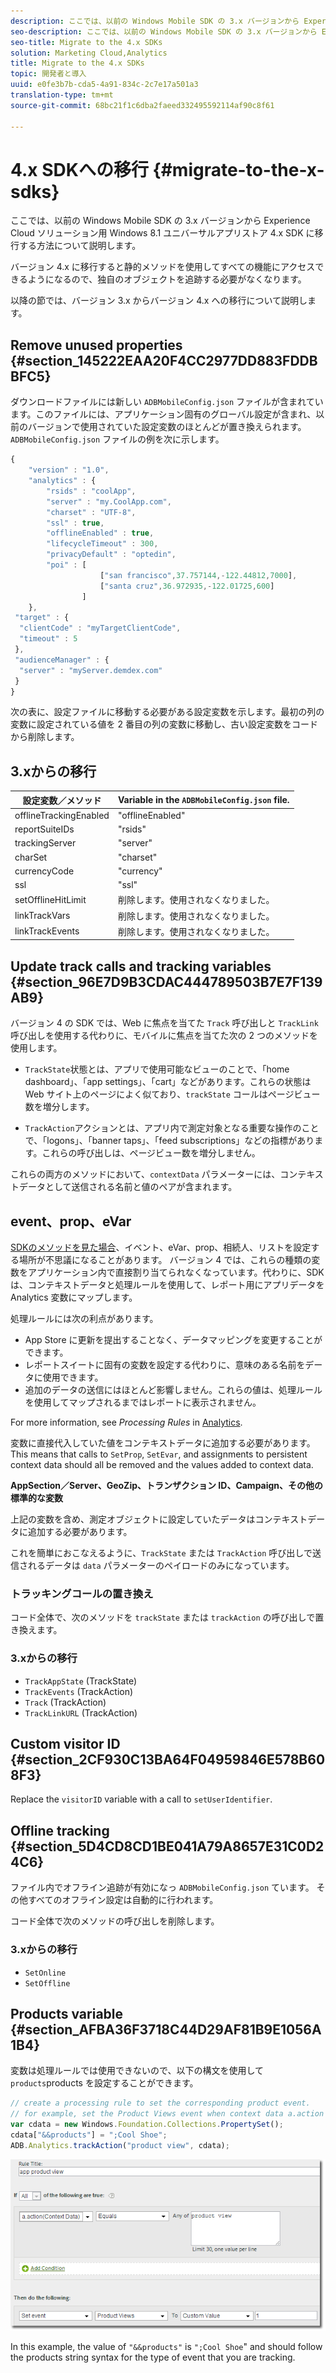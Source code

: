 ```yaml
---
description: ここでは、以前の Windows Mobile SDK の 3.x バージョンから Experience Cloud ソリューション用 Windows 8.1 ユニバーサルアプリストア 4.x SDK に移行する方法について説明します。
seo-description: ここでは、以前の Windows Mobile SDK の 3.x バージョンから Experience Cloud ソリューション用 Windows 8.1 ユニバーサルアプリストア 4.x SDK に移行する方法について説明します。
seo-title: Migrate to the 4.x SDKs
solution: Marketing Cloud,Analytics
title: Migrate to the 4.x SDKs
topic: 開発者と導入
uuid: e0fe3b7b-cda5-4a91-834c-2c7e17a501a3
translation-type: tm+mt
source-git-commit: 68bc21f1c6dba2faeed332495592114af90c8f61

---
```



# 4.x SDKへの移行 {#migrate-to-the-x-sdks}

ここでは、以前の Windows Mobile SDK の 3.x バージョンから Experience Cloud ソリューション用 Windows 8.1 ユニバーサルアプリストア 4.x SDK に移行する方法について説明します。

バージョン 4.x に移行すると静的メソッドを使用してすべての機能にアクセスできるようになるので、独自のオブジェクトを追跡する必要がなくなります。

以降の節では、バージョン 3.x からバージョン 4.x への移行について説明します。

## Remove unused properties {#section_145222EAA20F4CC2977DD883FDDBBFC5}

ダウンロードファイルには新しい `ADBMobileConfig.json` ファイルが含まれています。このファイルには、アプリケーション固有のグローバル設定が含まれ、以前のバージョンで使用されていた設定変数のほとんどが置き換えられます。 `ADBMobileConfig.json` ファイルの例を次に示します。

```js
{ 
    "version" : "1.0", 
    "analytics" : { 
        "rsids" : "coolApp", 
        "server" : "my.CoolApp.com", 
        "charset" : "UTF-8", 
        "ssl" : true, 
        "offlineEnabled" : true, 
        "lifecycleTimeout" : 300, 
        "privacyDefault" : "optedin", 
        "poi" : [ 
                    ["san francisco",37.757144,-122.44812,7000], 
                    ["santa cruz",36.972935,-122.01725,600] 
                ] 
    }, 
 "target" : { 
  "clientCode" : "myTargetClientCode", 
  "timeout" : 5 
 }, 
 "audienceManager" : { 
  "server" : "myServer.demdex.com" 
 } 
}
```

次の表に、設定ファイルに移動する必要がある設定変数を示します。最初の列の変数に設定されている値を 2 番目の列の変数に移動し、古い設定変数をコードから削除します。

## 3.xからの移行

| 設定変数／メソッド | Variable in the `ADBMobileConfig.json` file. |
|--- |--- |
| offlineTrackingEnabled | "offlineEnabled" |
| reportSuiteIDs | "rsids" |
| trackingServer | "server" |
| charSet | "charset" |
| currencyCode | "currency" |
| ssl | "ssl" |
| setOfflineHitLimit | 削除します。使用されなくなりました。 |
| linkTrackVars | 削除します。使用されなくなりました。 |
| linkTrackEvents | 削除します。使用されなくなりました。 |

## Update track calls and tracking variables {#section_96E7D9B3CDAC444789503B7E7F139AB9}

バージョン 4 の SDK では、Web に焦点を当てた `Track` 呼び出しと `TrackLink` 呼び出しを使用する代わりに、モバイルに焦点を当てた次の 2 つのメソッドを使用します。

* `TrackState`状態とは、アプリで使用可能なビューのことで、「home dashboard」、「app settings」、「cart」などがあります。これらの状態は Web サイト上のページによく似ており、`trackState` コールはページビュー数を増分します。

* `TrackAction`アクションとは、アプリ内で測定対象となる重要な操作のことで、「logons」、「banner taps」、「feed subscriptions」などの指標があります。これらの呼び出しは、ページビュー数を増分しません。

これらの両方のメソッドにおいて、`contextData` パラメーターには、コンテキストデータとして送信される名前と値のペアが含まれます。

## event、prop、eVar

[SDKのメソッドを見た場合](/help/windows-appstore/c-configuration/methods.md)、イベント、eVar、prop、相続人、リストを設定する場所が不思議になることがあります。 バージョン 4 では、これらの種類の変数をアプリケーション内で直接割り当てられなくなっています。代わりに、SDK は、コンテキストデータと処理ルールを使用して、レポート用にアプリデータを Analytics 変数にマップします。

処理ルールには次の利点があります。

* App Store に更新を提出することなく、データマッピングを変更することができます。
* レポートスイートに固有の変数を設定する代わりに、意味のある名前をデータに使用できます。
* 追加のデータの送信にはほとんど影響しません。これらの値は、処理ルールを使用してマップされるまではレポートに表示されません。

For more information, see *Processing Rules* in [Analytics](/help/windows-appstore/analytics/analytics.md).

変数に直接代入していた値をコンテキストデータに追加する必要があります。This means that calls to `SetProp`, `SetEvar`, and assignments to persistent context data should all be removed and the values added to context data.

**AppSection／Server、GeoZip、トランザクション ID、Campaign、その他の標準的な変数**

上記の変数を含め、測定オブジェクトに設定していたデータはコンテキストデータに追加する必要があります。

これを簡単におこなえるように、`TrackState` または `TrackAction` 呼び出しで送信されるデータは `data` パラメーターのペイロードのみになっています。

### トラッキングコールの置き換え

コード全体で、次のメソッドを `trackState` または `trackAction` の呼び出しで置き換えます。

### 3.xからの移行

* `TrackAppState` (TrackState)
* `TrackEvents` (TrackAction)
* `Track` (TrackAction)
* `TrackLinkURL` (TrackAction)

## Custom visitor ID {#section_2CF930C13BA64F04959846E578B608F3}

Replace the `visitorID` variable with a call to `setUserIdentifier`.

## Offline tracking {#section_5D4CD8CD1BE041A79A8657E31C0D24C6}

ファイル内でオフライン追跡が有効になっ `ADBMobileConfig.json` ています。 その他すべてのオフライン設定は自動的に行われます。

コード全体で次のメソッドの呼び出しを削除します。

### 3.xからの移行

* `SetOnline`
* `SetOffline`

## Products variable {#section_AFBA36F3718C44D29AF81B9E1056A1B4}

 変数は処理ルールでは使用できないので、以下の構文を使用して `products`products を設定することができます。

```js
// create a processing rule to set the corresponding product event. 
// for example, set the Product Views event when context data a.action = "product view" 
var cdata = new Windows.Foundation.Collections.PropertySet(); 
cdata["&&products"] = ";Cool Shoe"; 
ADB.Analytics.trackAction("product view", cdata);
```

![](assets/prod-view.png)

In this example, the value of `"&&products"` is `";Cool Shoe`" and should follow the products string syntax for the type of event that you are tracking.